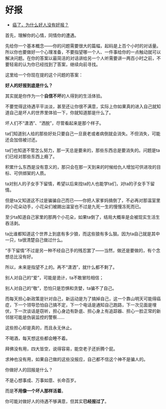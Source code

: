 # 好报

- [癌了，为什么好人没有好报？](https://www.zhihu.com/question/450796168/answer/1878067470)
  

首先，理解你的心情，同情你的遭遇。

先给你一个基本概念——你的问题需要很大的篇幅，起码是上百个小时的对话量。所以你也要做好一个心理准备，不要指望哪一个人、一件事给你的一点触动就可以解决问题。在你的答案以最简洁的对话讲给另一个人听需要讲一两百小时之前，不要轻易的认为你已经找到了答案，继续向前寻找。

这里给一个你现在提的这个问题的答案：

**好人的好报到底是什么？**

其实就是你作为一个**自信不坏**的人得到的生活体验。

不要觉得这待遇平平淡淡，甚至还让你很不满意，实际上你如果真的进入自己就知道自己是坏人的世界里体验一下，你就知道那是什么了。

坏人们不“潇洒”、“洒脱”，尽管看起来是那个样子。

ta们知道别人给的那些好处只要自己一旦衰老或者病倒就会消失。不但消失，可能还会加倍被讨还。

ta们也知道不管怎么努力，那一天总是要来的，那些东西总是要消失的。问题是ta们已经对那些东西上瘾了。

积累什么东西是没有意义的，那只会在那一天到来的时候给仇人增加可供进攻的目标、可供绑架的人质。

ta对别人的子女手下留情，希望以后来找ta的人也能学ta们，对ta的子女手下留情。

但是ta又知道这不过是骗骗自己而已——你把人家爹妈搞倒了，不必再对那温室里的小花朵动手，小花朵们被踢出温室也不过是九死一生的慢慢冻死而已。

至少ta知道自己家里的那两个小花朵，如果ta倒了，结局大概率是会被现实生活生吞活剥。

ta比谁都知道这个世界上到底有多少狼，而这些狼有多么狠。因为ta自己就是其中一只，ta很清楚自己做过什么。

“手下留情”不过是另一种不经自己手的残忍罢了——当然，做还是要做的，有个念想总比没有好。

所以，未来是指望不上的。再不“潇洒”，就什么都不剩了。

别人对自己的“爱”，可能是诡计，ta不敢冒险相信；

别人对自己的“敬”，恐怕只是恐惧和贪婪，ta骗不了自己。

而每天担心新政策是针对自己，新运动是为了搞掉自己，这一个靠山明天可能得癌症，下一个领导恐怕自己搞不定，下一个电话是通知自己跑路，下一次见面是埋伏，下一次谈话是窃听，担心身边有卧底、担心身上有追踪器、担心一脸正常的新邻居可能是伪装监控的警察……

这些担心却是真的，而且永无休止。

不喝酒，每天想这些都会睡不着。

拜佛没有用，四大皆空，说得容易，能空老子还折腾个屁。

求神也没有用，如果自己做的这些没报应，自己都不信这个神不是骗人的。

  

你做好人的回报是什么？

不是心想事成、万事如意、长命百岁。

而是**不用像一个坏人那样活着**。

你可能对做好人的待遇不够满意，但其实**已经报过了**。